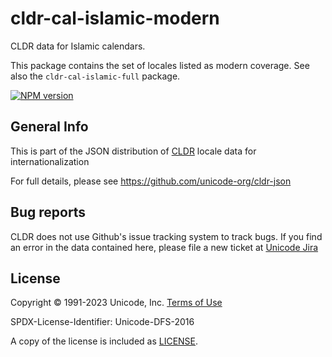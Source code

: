 # cldr-cal-islamic-modern

CLDR data for Islamic calendars.

This package contains the set of locales listed as modern coverage. See also the `cldr-cal-islamic-full` package.


[![NPM version](https://img.shields.io/npm/v/cldr-cal-islamic-modern.svg?style=flat)](https://www.npmjs.org/package/cldr-cal-islamic-modern)

## General Info

This is part of the JSON distribution of [CLDR](https://cldr.unicode.org/)
locale data for internationalization

For full details, please see <https://github.com/unicode-org/cldr-json>

## Bug reports

CLDR does not use Github's issue tracking system to track bugs.  If you find an error in
the data contained here, please file a new ticket at [Unicode Jira](https://unicode-org.atlassian.net/projects/CLDR/issues)

## License

Copyright © 1991-2023 Unicode, Inc.
[Terms of Use](http://www.unicode.org/copyright.html)

SPDX-License-Identifier: Unicode-DFS-2016

A copy of the license is included as [LICENSE](./LICENSE).
